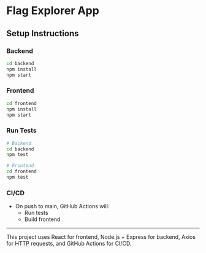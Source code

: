 # Flag Explorer App

## Setup Instructions

### Backend
```bash
cd backend
npm install
npm start
```

### Frontend
```bash
cd frontend
npm install
npm start
```

### Run Tests
```bash
# Backend
cd backend
npm test

# Frontend
cd frontend
npm test
```

### CI/CD
- On push to main, GitHub Actions will:
  - Run tests
  - Build frontend

---

This project uses React for frontend, Node.js + Express for backend, Axios for HTTP requests, and GitHub Actions for CI/CD.
